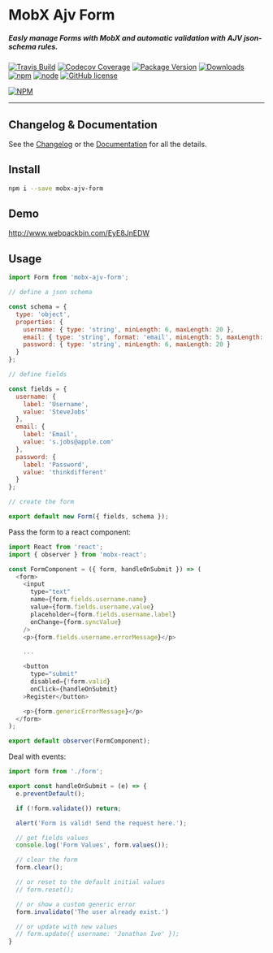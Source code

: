 # MobX Ajv Form

##### Easly manage Forms with MobX and automatic validation with AJV json-schema rules.

[![Travis Build](https://img.shields.io/travis/foxhound87/mobx-ajv-form.svg)](https://travis-ci.org/foxhound87/mobx-ajv-form)
[![Codecov Coverage](https://img.shields.io/codecov/c/github/foxhound87/mobx-ajv-form/master.svg)](https://codecov.io/gh/foxhound87/mobx-ajv-form)
[![Package Version](https://img.shields.io/npm/v/mobx-ajv-form.svg)]()
[![Downloads](https://img.shields.io/npm/dt/mobx-ajv-form.svg)]()
[![npm](https://img.shields.io/npm/v/mobx-ajv-form.svg)]()
[![node](https://img.shields.io/node/v/mobx-ajv-form.svg)]()
[![GitHub license](https://img.shields.io/github/license/foxhound87/mobx-ajv-form.svg)]()


[![NPM](https://nodei.co/npm/mobx-ajv-form.png?downloads=true&downloadRank=true&stars=true)](https://nodei.co/npm/mobx-ajv-form/)

---

## Changelog & Documentation
See the [Changelog](https://github.com/foxhound87/mobx-ajv-form/blob/master/CHANGELOG.md) or the [Documentation](https://github.com/foxhound87/mobx-ajv-form/blob/master/DOCUMENTATION.md) for all the details.

## Install

```bash
npm i --save mobx-ajv-form
```

## Demo

http://www.webpackbin.com/EyE8JnEDW

## Usage

```javascript
import Form from 'mobx-ajv-form';

// define a json schema

const schema = {
  type: 'object',
  properties: {
    username: { type: 'string', minLength: 6, maxLength: 20 },
    email: { type: 'string', format: 'email', minLength: 5, maxLength: 20 },
    password: { type: 'string', minLength: 6, maxLength: 20 }
  }
};

// define fields

const fields = {
  username: {
    label: 'Username',
    value: 'SteveJobs'
  },
  email: {
    label: 'Email',
    value: 's.jobs@apple.com'
  },
  password: {
    label: 'Password',
    value: 'thinkdifferent'
  }
};

// create the form

export default new Form({ fields, schema });
```

Pass the form to a react component:

```javascript
import React from 'react';
import { observer } from 'mobx-react';

const FormComponent = ({ form, handleOnSubmit }) => (
  <form>
    <input
      type="text"
      name={form.fields.username.name}
      value={form.fields.username.value}
      placeholder={form.fields.username.label}
      onChange={form.syncValue}
    />
    <p>{form.fields.username.errorMessage}</p>

    ...

    <button
      type="submit"
      disabled={!form.valid}
      onClick={handleOnSubmit}
    >Register</button>

    <p>{form.genericErrorMessage}</p>
  </form>
);

export default observer(FormComponent);
````

Deal with events:

```javascript
import form from './form';

export const handleOnSubmit = (e) => {
  e.preventDefault();

  if (!form.validate()) return;

  alert('Form is valid! Send the request here.');

  // get fields values
  console.log('Form Values', form.values());

  // clear the form
  form.clear();

  // or reset to the default initial values
  // form.reset();

  // or show a custom generic error
  form.invalidate('The user already exist.')

  // or update with new values
  // form.update({ username: 'Jonathan Ive' });
}
```

